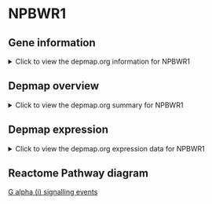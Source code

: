 <h1>NPBWR1</h1>

<h2>Gene information</h2>
<details>
  <summary>Click to view the depmap.org information for NPBWR1</summary>
  <iframe src="https://depmap.org/portal/gene/NPBWR1?tab=about" style="border:none;width:100%;height:800px"></iframe>
</details>

<h2>Depmap overview</h2>
<details>
  <summary>Click to view the depmap.org summary for NPBWR1</summary>
  <iframe src="https://depmap.org/portal/gene/NPBWR1?tab=overview" style="border:none;width:100%;height:800px"></iframe>
</details>

<h2>Depmap expression</h2>
<details>
  <summary>Click to view the depmap.org expression data for NPBWR1</summary>
  <iframe src="https://depmap.org/portal/gene/NPBWR1?tab=characterization" style="border:none;width:100%;height:800px"></iframe>
</details>



<h2>Reactome Pathway diagram</h2>
<a href="https://reactome.org/PathwayBrowser/#/R-HSA-418594" target="_BLANK">G alpha (i) signalling events</a>



